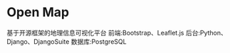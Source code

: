 Open Map
==================
基于开源框架的地理信息可视化平台
前端:Bootstrap、Leaflet.js
后台:Python、Django、DjangoSuite
数据库:PostgreSQL

